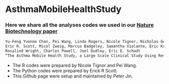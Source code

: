 # AsthmaMobileHealthStudy
### Here we share all the analyses codes we used in our [Nature Biotechnology paper](https://www.nature.com/nbt/journal/v35/n4/abs/nbt.3826.html)
```markdown
Yu-Feng Yvonne Chan, Pei Wang, Linda Rogers, Nicole Tignor, Nicholas Genes, Steven G. Hershman
Eric R. Scott, Micol Zweig, Marcus Badgeley, Samantha Violante, Eric Krock, Ron Edgar
Rosalind Wright, Charles Powell, Joel Dudley, Eric E. Schadt
“The Asthma Mobile Health Study, a Large Scale Clinical Study Using ResearchKit”, Nature Biotechnology, 2017 35, 354–362 (2017)
```
- The R codes were prepared by Nicole Tignor and Pei Wang. 
- The Python codes were prepared by Erick R Scott. 
- This Github page were setup and maintained by Peter Jin.  

